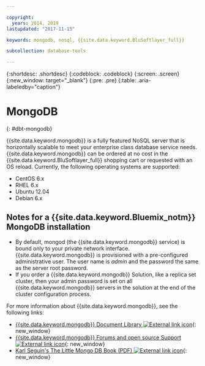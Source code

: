 ```yaml
---

copyright:
  years: 2014, 2019
lastupdated: "2017-11-15"

keywords: mongodb, nosql, {{site.data.keyword.BluSoftlayer_full}}

subcollection: database-tools

---
```


{:shortdesc: .shortdesc}
{:codeblock: .codeblock}
{:screen: .screen}
{:new_window: target="_blank"}
{:pre: .pre}
{:table: .aria-labeledby="caption"}


# MongoDB
{: #dbt-mongodb}

{{site.data.keyword.mongodb}} is a fully featured NoSQL server that is horizontally scalable to meet your enterprise class database service needs. {{site.data.keyword.mongodb}} can be ordered at no cost in the {{site.data.keyword.BluSoftlayer_full}} shopping cart or requested with an OS reload. Currently, the following operating systems are supported:

* CentOS 6.x
* RHEL 6.x
* Ubuntu 12.04
* Debian 6.x

## Notes for a {{site.data.keyword.Bluemix_notm}} MongoDB installation

* By default, mongod (the {{site.data.keyword.mongodb}} service) is bound only to your private network interface. {{site.data.keyword.mongodb}} is provisioned with a pre-configured administrative user. The user name is _admin_ and the password the same as the server root password.
* If you order a {{site.data.keyword.mongodb}} Solution, like a replica set cluster, then your admin password is set on all {{site.data.keyword.mongodb}} servers in the solution at the end of the cluster configuration process.

For more information about {{site.data.keyword.mongodb}}, see the following links: 

* [{{site.data.keyword.mongodb}} Document Library ![External link icon](../../icons/launch-glyph.svg "External link icon")](http://www.mongodb.org/display/DOCS/Home){: new_window}
* [{{site.data.keyword.mongodb}} Forums and open source Support ![External link icon](../../icons/launch-glyph.svg "External link icon")](https://groups.google.com/forum/?fromgroups#!forum/mongodb-user){: new_window}
* [Karl Seguin's The Little Mongo DB Book (PDF) ![External link icon](../../icons/launch-glyph.svg "External link icon")](http://openmymind.net/mongodb.pdf){: new_window}
